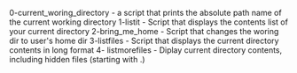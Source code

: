 0-current_woring_directory - a script that prints the absolute path name of the current working directory
1-listit - Script that displays the contents list of your current directory
2-bring_me_home - Script that changes the woring dir to user's home dir
3-listfiles - Script that displays the current directory contents in long format
4- listmorefiles - Diplay current directory contents, including hidden files (starting with .)
